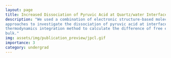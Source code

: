 ```yaml
---
layout: page
title: Increased Dissociation of Pyruvic Acid at Quartz/water Interface 
description: "We used a combination of electronic structure-based molecular dynamics and free energy perturbation
approaches to investigate the dissociation of pyruvic acid at interface between quartz and water. We employed the 
thermodynamics integration method to calculate the difference of free energies of acid dissociation at interface and 
bulk."  
img: assets/img/publication_preview/jpcl.gif
importance: 3
category: undergrad
---
```


